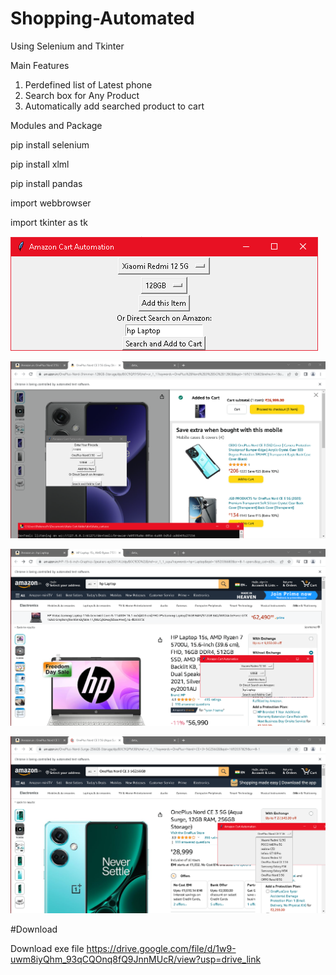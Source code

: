 # Shopping-Automated
Using Selenium and Tkinter

Main Features
1. Perdefined list of Latest phone
2. Search box for Any Product
3. Automatically add searched product to cart
   

Modules and Package

   pip install selenium
   
   pip install xlml
   
   pip install pandas
   
   import webbrowser
   
   import tkinter as tk
   

![UI](https://github.com/NishVish/Shopping-Automated/blob/main/image%201.png)


![UI](https://github.com/NishVish/Shopping-Automated/blob/main/image%204.png)


![UI](https://github.com/NishVish/Shopping-Automated/blob/main/image%202.png)


![UI](https://github.com/NishVish/Shopping-Automated/blob/main/image%203.png)





#Download

Download exe file https://drive.google.com/file/d/1w9-uwm8iyQhm_93qCQOnq8fQ9JnnMUcR/view?usp=drive_link


